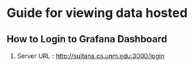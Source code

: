 # Guide for viewing data hosted

## How to Login to Grafana Dashboard 

1. Server URL : http://sultana.cs.unm.edu:3000/login

